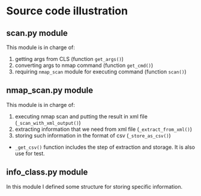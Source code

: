 # Source code illustration

## scan.py module

This module is in charge of: 

1. getting args from CLS (function `get_args()`)
2. converting args to nmap command (function `get_cmd()`)
3. requiring `nmap_scan` module for executing command (function `scan()`)

## nmap_scan.py module

This module is in charge of:

1. executing nmap scan and putting the result in xml file (`_scan_with_xml_output()`)
2. extracting information that we need from xml file (`_extract_from_xml()`)
3. storing such information in the format of csv (`_store_as_csv()`)

- `_get_csv()` function includes the step of extraction and storage. It is also use for test.

## info_class.py module

In this module I defined some structure for storing specific information.
